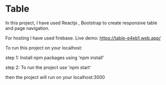 # Table

In this project, I have used Reactjs , Bootstrap to  create responsive table and page navigation.


For hosting I have used firebase.
Live demo: https://table-e4eb1.web.app/


To run this project on your localhost:

step 1: Install npm packages using 'npm install'

step 2: To run the project use 'npm start'

then the project will run on your localhost:3000
